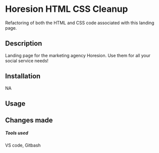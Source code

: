 # Horesion HTML CSS Cleanup 
Refactoring of both the HTML and CSS code associated with this landing page.
## Description
Landing page for the marketing agency Horesion. Use them for all your social service needs!
## Installation
NA

## Usage


## Changes made


##### Tools used
VS code, Gitbash

